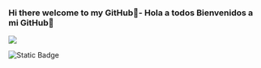 ### Hi there welcome to my GitHub👋- Hola a todos Bienvenidos a mi GitHub👋

<!--
**FerrandoCarlos/FerrandoCarlos** is a ✨ _special_ ✨ repository because its `README.md` (this file) appears on your GitHub profile.

Here are some ideas to get you started:

- 🔭 I’m currently working on ...
- 🌱 I’m currently learning ...
- 👯 I’m looking to collaborate on ...
- 🤔 I’m looking for help with ...
- 💬 Ask me about ...
- 📫 How to reach me: ...
- 😄 Pronouns: ...
- ⚡ Fun fact: ...
-->
![](https://badgen.net/badge/Carlos/Charles/?color=[black]?icon=java)

![Static Badge](https://img.shields.io/badge/logo-javascript-blue?logo=javascript&logoColor=f5f5f5)
